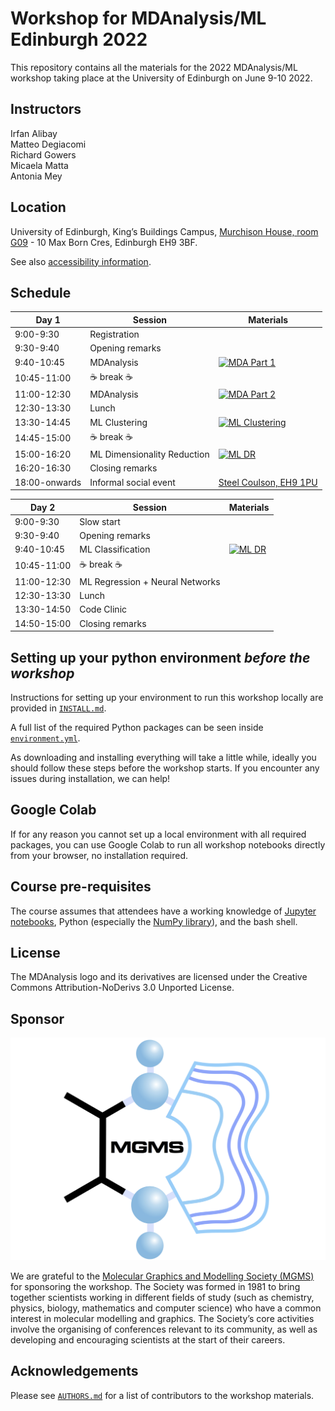# Workshop for MDAnalysis/ML Edinburgh 2022

This repository contains all the materials for the 2022 MDAnalysis/ML workshop taking place at the University of Edinburgh on June 9-10 2022.

## Instructors
Irfan Alibay    
Matteo Degiacomi   
Richard Gowers   
Micaela Matta   
Antonia Mey   

## Location

University of Edinburgh, King’s Buildings Campus, [Murchison House, room G09](https://www.ed.ac.uk/timetabling-examinations/timetabling/room-bookings/bookable-rooms3/room/0654_00_G.09) - 10 Max Born Cres, Edinburgh EH9 3BF. 

See also [accessibility information](https://www.accessable.co.uk/the-university-of-edinburgh/king-s-buildings/access-guides/murchison-house#d2279e8b-6141-084a-857c-3d756f3983bb).


## Schedule

|  Day 1 	        | Session                 | Materials |
|---------------	|-------------------------|-----------|
| 9:00-9:30     	| Registration          	|   	|
| 9:30-9:40     	| Opening remarks       	|   	|
| 9:40-10:45    	| MDAnalysis            	|  [![MDA Part 1](https://colab.research.google.com/assets/colab-badge.svg)](https://colab.research.google.com/github/MDAnalysis/WorkshopMDMLEdinburgh2022/blob/main/MD/MD_01_System_Manipulation.ipynb)  	|
| 10:45-11:00   	| :coffee: break  :coffee:              	|   	|
| 11:00-12:30   	| MDAnalysis            	| [![MDA Part 2](https://colab.research.google.com/assets/colab-badge.svg)](https://colab.research.google.com/github/MDAnalysis/WorkshopMDMLEdinburgh2022/blob/main/MD/MD_02_Geometry.ipynb)   	|
| 12:30-13:30   	| Lunch                 	|   	|
| 13:30-14:45   	| ML Clustering          	| [![ML Clustering](https://colab.research.google.com/assets/colab-badge.svg)](https://colab.research.google.com/github/MDAnalysis/WorkshopMDMLEdinburgh2022/blob/main/ML/ML_clustering_01.ipynb)  	|  
| 14:45-15:00   	| :coffee: break   :coffee:             	|   	| 
| 15:00-16:20   	| ML Dimensionality Reduction          	| [![ML DR](https://colab.research.google.com/assets/colab-badge.svg)](https://colab.research.google.com/github/MDAnalysis/WorkshopMDMLEdinburgh2022/blob/main/ML/ML_DR_02.ipynb)  	|
| 16:20-16:30   	| Closing remarks       	|   	|
| 18:00-onwards 	| Informal social event 	| [Steel Coulson, EH9 1PU](https://goo.gl/maps/ZNGPp9ZS1ag2ovFV9) 	|


|  Day 2 	        | Session                 | Materials |
|--- |--- |--- |
| 9:00-9:30	|  Slow start 	| |
| 9:30-9:40    	| Opening remarks  | |
| 9:40-10:45   	| ML Classification	| [![ML DR](https://colab.research.google.com/assets/colab-badge.svg)](https://colab.research.google.com/github/MDAnalysis/WorkshopMDMLEdinburgh2022/blob/main/ML/ML_RF_03.ipynb)|
| 10:45-11:00  	| :coffee: break :coffee:	| |
| 11:00-12:30 	| ML Regression + Neural Networks	| |
| 12:30-13:30 	| Lunch | |
| 13:30-14:50 	|  Code Clinic 	| |
| 14:50-15:00  | Closing remarks |

## Setting up your python environment *before the workshop*

<!--The workshop will be hands-on. You will need a working installation of MDAnalysis and related packages including data to analyze in order to participate. The full installation may take up to about 1 GB of space (mostly for data, which you can delete after the workshop).--> 

Instructions for setting up your environment to run this workshop locally
are provided in [`INSTALL.md`](INSTALL.md).

A full list of the required Python packages can be seen inside [`environment.yml`](environment.yml).

As downloading and installing everything will take a little while, ideally you should follow these steps before the workshop starts. If you encounter any issues during installation, we can help!

## Google Colab

If for any reason you cannot set up a local environment with all required packages, you can use Google Colab to run all workshop notebooks directly from your browser, no installation required. 

## Course pre-requisites

The course assumes that attendees have a working knowledge of [Jupyter notebooks][1], Python (especially the [NumPy library][2]), and the bash shell.


## License

<!--TBA-->
The MDAnalysis logo and its derivatives are licensed under the Creative Commons Attribution-NoDerivs 3.0 Unported License.

## Sponsor 

![logo](assets/cropped-mgms_logo_clean_2014_square.png)

We are grateful to the [Molecular Graphics and Modelling Society (MGMS)](https://www.mgms.org/WordPress/about/) for sponsoring the workshop.
The Society was formed in 1981 to bring together scientists working in different fields of study (such as chemistry, physics, biology, mathematics and computer science) who have a common interest in molecular modelling and graphics. The Society’s core activities involve the organising of conferences relevant to its community, as well as developing and encouraging scientists at the start of their careers.


## Acknowledgements

Please see [`AUTHORS.md`](AUTHORS.md) for a list of contributors to the workshop
materials.

##
[1]: https://jupyter-notebook.readthedocs.io/en/stable/
[2]: https://numpy.org/
